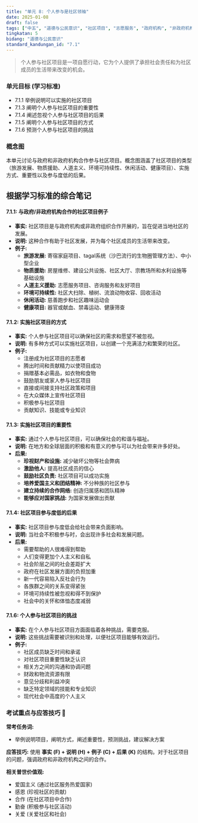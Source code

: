 ```yaml
---
title: "单元 8: 个人参与是社区领袖"
date: 2025-01-08
draft: false
tags: ["中五", "道德与公民意识", "社区项目", "志愿服务", "政府机构", "非政府机构"]
tingkatan: 5
bidang: "道德与公民意识"
standard_kandungan_id: "7.1"
---
```


> 个人参与社区项目是一项自愿行动，它为个人提供了承担社会责任和为社区成员的生活带来改变的机会。

### 单元目标 (学习标准)

- 7.1.1 举例说明可以实施的社区项目
- 7.1.3 阐明个人参与社区项目的重要性
- 7.1.4 阐述忽视个人参与社区项目的后果
- 7.1.5 阐明个人参与社区项目的方式
- 7.1.6 预测个人参与社区项目的挑战

### 概念图

本单元讨论与政府和非政府机构合作参与社区项目。概念图涵盖了社区项目的类型（旅游发展、物质援助、人道主义、环境可持续性、休闲活动、健康项目）、实施方式、重要性以及参与度低的后果。

## 根据学习标准的综合笔记

#### 7.1.1: 与政府/非政府机构合作的社区项目例子

- **事实:** 社区项目是与政府机构或非政府组织合作开展的，旨在促进当地社区的发展。
- **说明:** 这种合作有助于社区发展，并为每个社区成员的生活带来改变。
- **例子:**
  - **旅游发展:** 寄宿家庭项目、tagal系统（沙巴流行的生物圈管理方法）、中小型企业
  - **物质援助:** 房屋维修、建设公共设施、社区大厅、宗教场所和水利设施等基础设施
  - **人道主义援助:** 志愿服务项目、咨询服务和友好项目
  - **环境可持续性:** 社区大扫除、植树、流浪动物收容、回收活动
  - **休闲活动:** 慈善跑步和社区趣味运动会
  - **健康项目:** 器官或献血、禁毒运动、健康筛查

#### 7.1.2: 实施社区项目的方式

- **事实:** 个人参与社区项目可以确保社区的需求和愿望不被忽视。
- **说明:** 有多种方式可以实施社区项目，以创建一个充满活力和繁荣的社区。
- **例子:**
  - 注册成为社区项目的志愿者
  - 腾出时间和贡献精力以使项目成功
  - 捐赠基本必需品，如衣物和食物
  - 鼓励朋友或家人参与社区项目
  - 直接或间接支持社区政策和项目
  - 在大众媒体上宣传社区项目
  - 积极参与社区项目
  - 贡献知识、技能或专业知识

#### 7.1.3: 实施社区项目的重要性

- **事实:** 通过个人参与社区项目，可以确保社会的和谐与福祉。
- **说明:** 在地方和全球层面的积极和有意义的参与可以为社会带来许多好处。
- **后果:**
  - **珍视财产和设施:** 减少破坏公物等社会弊病
  - **激励他人:** 提高社区成员的信心
  - **鼓励社区负责:** 社区项目可以成功实施
  - **培养爱国主义和团结精神:** 不分种族的社区参与
  - **建立持续的合作网络:** 创造归属感和团队精神
  - **能够应对国家挑战:** 为国家发展做出贡献

#### 7.1.4: 社区项目参与度低的后果

- **事实:** 社区项目参与度低会给社会带来负面影响。
- **说明:** 当社会不积极参与时，会出现许多社会和发展问题。
- **后果:**
  - 需要帮助的人很难得到帮助
  - 人们变得更加个人主义和自私
  - 社会阶层之间的社会差距扩大
  - 政府在社区发展方面的负担加重
  - 新一代容易陷入反社会行为
  - 各族群之间的关系变得紧张
  - 环境可持续性被忽视和得不到保护
  - 社会中的关怀和体恤态度减弱

#### 7.1.6: 个人参与社区项目的挑战

- **事实:** 在个人参与社区项目方面面临着各种挑战，需要克服。
- **说明:** 这些挑战需要被识别和处理，以便社区项目能够有效运行。
- **例子:**
  - 社区成员缺乏时间和承诺
  - 对社区项目重要性缺乏认识
  - 相关方之间的沟通和协调问题
  - 财政和物流资源有限
  - 意见分歧和利益冲突
  - 缺乏特定领域的技能和专业知识
  - 现代社会中高度的个人主义

### 考试重点与应答技巧 📝

**常考任务词:**
- 举例说明项目，阐明方式，阐述重要性，预测挑战，建议解决方案

**应答技巧:**
使用 **事实 (F) + 说明 (H) + 例子 (C) + 后果 (K)** 的结构。对于社区项目的问题，强调政府和非政府机构之间的合作。

**相关普世价值观:**
- 爱国主义 (通过社区服务热爱国家)
- 感恩 (珍视社区的贡献)
- 合作 (在社区项目中合作)
- 勤奋 (积极参与社区活动)
- 关爱 (关爱社区和社会)